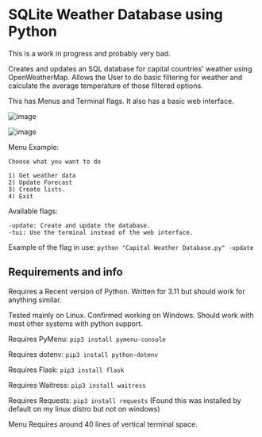 <h1>SQLite Weather Database using Python</h1> 
This is a work in progress and probably very bad.

Creates and updates an SQL database for capital countries’ weather using OpenWeatherMap.
Allows the User to do basic filtering for weather and calculate the average temperature of those filtered options.

This has Menus and Terminal flags. It also has a basic web interface.


![image](https://github.com/user-attachments/assets/80f9be81-3c2d-4256-a154-c85577de6f2f)

![image](https://github.com/user-attachments/assets/33dc2d4f-bb7a-496d-b44d-2afadb01b951)


Menu Example:
```
Choose what you want to do 

1) Get weather data
2) Update Forecast
3) Create lists.
4) Exit 
```
Available flags:
```
-update: Create and update the database.
-tui: Use the terminal instead of the web interface.
```

Example of the flag in use: `python "Capital Weather Database.py" -update`

<h2>Requirements and info</h2>

Requires a Recent version of Python. Written for 3.11 but should work for anything similar.

Tested mainly on Linux. Confirmed working on Windows. Should work with most other systems with python support.

Requires PyMenu: `pip3 install pymenu-console`

Requires dotenv: `pip3 install python-dotenv`

Requires Flask: `pip3 install flask`

Requires Waitress: `pip3 install waitress`

Requires Requests: `pip3 install requests` (Found this was installed by default on my linux distro but not on windows)

Menu Requires around 40 lines of vertical terminal space.